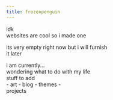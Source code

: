 ```yaml
---
title: frozenpenguin
---
```


<div class='card' markdown='1' style='width:270px; left:300px; z-index:1'>
<div class='head' markdown='1'>idk</div>
<div class='card_body' markdown='1'>
websites are cool so i made one

its very empty right now but i will furnish it later
</div>
</div>

<div class='card' markdown='1' style='width: 230px; left:105px; top:-30px;'>
<div class='head' markdown='1'>i am currently...</div>
<div class='card_body' markdown='1' >
wondering what to do with my life
</div>
</div>

<div class='card' markdown='1' style='width: 200px; left:470px; top:-100px'>
<div class='head' markdown='1'>stuff to add</div>
<div class='card_body' markdown='1'>
- art 
- blog
- themes
- projects
</div>
</div>

[//]: # (i was originally going to use a static site generator but i didn't know which one to use so in a moment of much stupidity i decided to write my own script in python and i decided to live with that decision.)